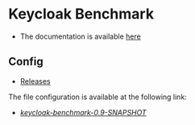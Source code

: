 # Keycloak Benchmark

- The documentation is available [here](https://www.keycloak.org/keycloak-benchmark/)

## Config

- [Releases](https://github.com/keycloak/keycloak-benchmark/releases)

The file configuration is available at the following link:

- [*keycloak-benchmark-0.9-SNAPSHOT*](https://github.com/keycloak/keycloak-benchmark/releases/download/0.9-SNAPSHOT/keycloak-benchmark-0.9-SNAPSHOT.zip)

